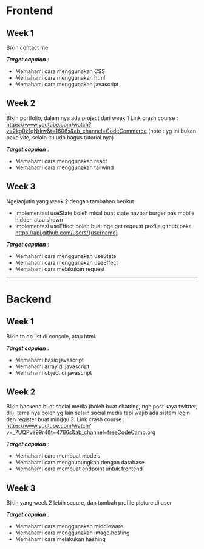 # Frontend

## Week 1

Bikin contact me

**_Target capaian_** :

- Memahami cara menggunakan CSS
- Memahami cara menggunakan html
- Memahami cara menggunakan javascript

## Week 2

Bikin portfolio, dalem nya ada project dari week 1
Link crash course : https://www.youtube.com/watch?v=2kg0z1qNrkw&t=1606s&ab_channel=CodeCommerce (note : yg ini bukan pake vite, selain itu udh bagus tutorial nya)

**_Target capaian_** :

- Memahami cara menggunakan react
- Memahami cara menggunakan tailwind

## Week 3

Ngelanjutin yang week 2 dengan tambahan berikut

- Implementasi useState boleh misal buat state navbar burger pas mobile hidden atau shown
- Implementasi useEffect boleh buat nge get reqeust profile github pake https://api.github.com/users/{username}

**_Target capaian_** :

- Memahami cara menggunakan useState
- Memahami cara menggunakan useEffect
- Memahami cara melakukan request

---

# Backend

## Week 1

Bikin to do list di console, atau html.

**_Target capaian_** :

- Memahami basic javascript
- Memahami array di javascript
- Memahami object di javascript

## Week 2

Bikin backend buat social media (boleh buat chatting, nge post kaya twittter, dll), tema nya boleh yg lain selain social media tapi wajib ada sistem login dan register buat minggu 3.
Link crash course : https://www.youtube.com/watch?v=_7UQPve99r4&t=4766s&ab_channel=freeCodeCamp.org

**_Target capaian_** :

- Memahami cara membuat models
- Memahami cara menghubungkan dengan database
- Memahami cara membuat endpoint untuk frontend

## Week 3

Bikin yang week 2 lebih secure, dan tambah profile picture di user

**_Target capaian_** :

- Memahami cara menggunakan middleware
- Memahami cara menggunakan image hosting
- Memahami cara melakukan hashing
